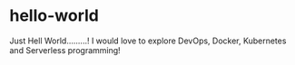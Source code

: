 # hello-world
Just Hell World.........! 
I would love to explore DevOps, Docker, Kubernetes and Serverless programming!
